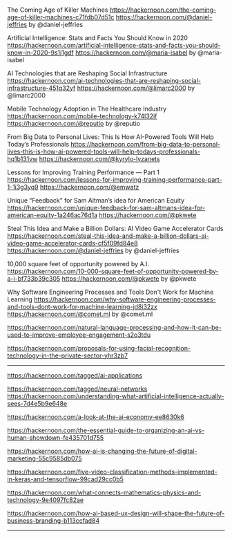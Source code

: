 ####

The Coming Age of Killer Machines
https://hackernoon.com/the-coming-age-of-killer-machines-c71fdb07d51c
https://hackernoon.com/@daniel-jeffries
by @daniel-jeffries




Artificial Intelligence: Stats and Facts You Should Know in 2020
https://hackernoon.com/artificial-intelligence-stats-and-facts-you-should-know-in-2020-9s1j1gdf
https://hackernoon.com/@maria-isabel
by @maria-isabel



AI Technologies that are Reshaping Social Infrastructure
https://hackernoon.com/ai-technologies-that-are-reshaping-social-infrastructure-451q32yf
https://hackernoon.com/@limarc2000
by @limarc2000



Mobile Technology Adoption in The Healthcare Industry
https://hackernoon.com/mobile-technology-k74l32if
https://hackernoon.com/@reputio
by @reputio





From Big Data to Personal Lives: This Is How AI-Powered Tools Will Help Today’s Professionals
https://hackernoon.com/from-big-data-to-personal-lives-this-is-how-ai-powered-tools-will-help-todays-professionals-hq1b131vw
https://hackernoon.com/@kyrylo-lyzanets


Lessons for Improving Training Performance — Part 1
https://hackernoon.com/lessons-for-improving-training-performance-part-1-1i3g3yq9
https://hackernoon.com/@emwatz


Unique “Feedback” for Sam Altman’s idea for American Equity
https://hackernoon.com/unique-feedback-for-sam-altmans-idea-for-american-equity-1a246ac76d1a
https://hackernoon.com/@pkwete


Steal This Idea and Make a Billion Dollars: AI Video Game Accelerator Cards
https://hackernoon.com/steal-this-idea-and-make-a-billion-dollars-ai-video-game-accelerator-cards-cf5f09fd84e8
https://hackernoon.com/@daniel-jeffries
by @daniel-jeffries


10,000 square feet of opportunity powered by A.I.
https://hackernoon.com/10-000-square-feet-of-opportunity-powered-by-a-i-bf733b39c305
https://hackernoon.com/@pkwete
by @pkwete

Why Software Engineering Processes and Tools Don't Work for Machine Learning
https://hackernoon.com/why-software-engineering-processes-and-tools-dont-work-for-machine-learning-jd8i32zx
https://hackernoon.com/@comet.ml
by @comet.ml



https://hackernoon.com/natural-language-processing-and-how-it-can-be-used-to-improve-employee-engagement-s2o3tdu



https://hackernoon.com/proposals-for-using-facial-recognition-technology-in-the-private-sector-yhr3zb7




-----



https://hackernoon.com/tagged/ai-applications

https://hackernoon.com/tagged/neural-networks
https://hackernoon.com/understanding-what-artificial-intelligence-actually-sees-7d4e5b9e648e

https://hackernoon.com/a-look-at-the-ai-economy-ee8630k6

https://hackernoon.com/the-essential-guide-to-organizing-an-ai-vs-human-showdown-fe435701d755

https://hackernoon.com/how-ai-is-changing-the-future-of-digital-marketing-55c9585db075

https://hackernoon.com/five-video-classification-methods-implemented-in-keras-and-tensorflow-99cad29cc0b5

https://hackernoon.com/what-connects-mathematics-physics-and-technology-9e4097fc82ae

https://hackernoon.com/how-ai-based-ux-design-will-shape-the-future-of-business-branding-b113ccfad84



----



